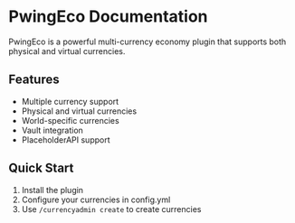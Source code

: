 
# PwingEco Documentation

PwingEco is a powerful multi-currency economy plugin that supports both physical and virtual currencies.

## Features
- Multiple currency support
- Physical and virtual currencies
- World-specific currencies
- Vault integration
- PlaceholderAPI support

## Quick Start
1. Install the plugin
2. Configure your currencies in config.yml
3. Use `/currencyadmin create` to create currencies
